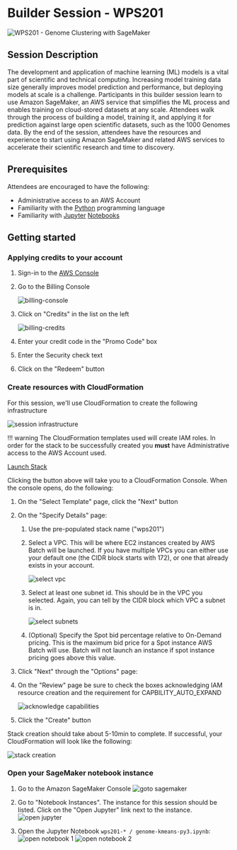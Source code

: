 # Builder Session - WPS201

![WPS201 - Genome Clustering with SageMaker](images/banner-image.png)

## Session Description

The development and application of machine learning (ML) models is a vital part of scientific and technical computing. Increasing model training data size generally improves model prediction and performance, but deploying models at scale is a challenge. Participants in this builder session learn to use Amazon SageMaker, an AWS service that simplifies the ML process and enables training on cloud-stored datasets at any scale. Attendees walk through the process of building a model, training it, and applying it for prediction against large open scientific datasets, such as the 1000 Genomes data. By the end of the session, attendees have the resources and experience to start using Amazon SageMaker and related AWS services to accelerate their scientific research and time to discovery.

## Prerequisites

Attendees are encouraged to have the following:

* Administrative access to an AWS Account
* Familiarity with the [Python](https://python.org) programming language
* Familiarity with [Jupyter](https://jupyter.org) [Notebooks](https://jupyter-notebook.readthedocs.io/en/stable/)

## Getting started

### Applying credits to your account

1. Sign-in to the [AWS Console](http://console.aws.amazon.com/)
2. Go to the Billing Console

    ![billing-console](images/search-billing-console.png)

3. Click on "Credits" in the list on the left

    ![billing-credits](images/billing-credits-ui.png)

4. Enter your credit code in the "Promo Code" box
5. Enter the Security check text
6. Click on the "Redeem" button

### Create resources with CloudFormation

For this session, we'll use CloudFormation to create the following infrastructure

![session infrastructure](images/cfn-infrastructure.png)

!!! warning
    The CloudFormation templates used will create IAM roles.  In order for the
    stack to be successfully created you **must** have Administrative access to
    the AWS Account used.

<a class="btn btn-warning btn-block" target="_blank"
    href="https://console.aws.amazon.com/cloudformation/home?#/stacks/new?region=us-west-2&stackName=wps201&templateURL=https://s3.amazonaws.com/reinvent-2018-wps201/templates/wps201-root-novpc.template.yaml">
    Launch Stack
</a>

Clicking the button above will take you to a CloudFormation Console.
When the console opens, do the following:

1. On the "Select Template" page, click the "Next" button
2. On the "Specify Details" page:

    1. Use the pre-populated stack name ("wps201")

    2. Select a VPC.  This will be where EC2 instances created by AWS Batch will be launched.
       If you have multiple VPCs you can either use your default one (the CIDR block starts with 172),
       or one that already exists in your account.

        ![select vpc](images/cfn-select-vpc.png)

    3. Select at least one subnet id.  This should be in the VPC you selected.
       Again, you can tell by the CIDR block which VPC a subnet is in.

        ![select subnets](images/cfn-select-subnets.png)

    4. (Optional) Specify the Spot bid percentage relative to On-Demand pricing.
       This is the maximum bid price for a Spot instance AWS Batch will use.
       Batch will not launch an instance if spot instance pricing goes above this value.

3. Click "Next" through the "Options" page:

4. On the "Review" page be sure to check the boxes acknowledging IAM resource creation and 
   the requirement for CAPBILITY_AUTO_EXPAND

    ![acknowledge capabilities](images/cfn-acknowledge-capabilities.png)

5. Click the "Create" button

Stack creation should take about 5-10min to complete.  If successful, your CloudFormation
will look like the following:

![stack creation](images/cfn-stack-creation.png)

### Open your SageMaker notebook instance

1. Go to the Amazon SageMaker Console
   ![goto sagemaker](images/search-sagemaker-console.png)

2. Go to "Notebook Instances".  The instance for this session should be listed.
   Click on the "Open Jupyter" link next to the instance.
   ![open jupyter](images/sagemaker-console-ui.png)

3. Open the Jupyter Notebook `wps201-* / genome-kmeans-py3.ipynb`:
   ![open notebook 1](images/notebook-instance-1.png)
   ![open notebook 2](images/notebook-instance-2.png)